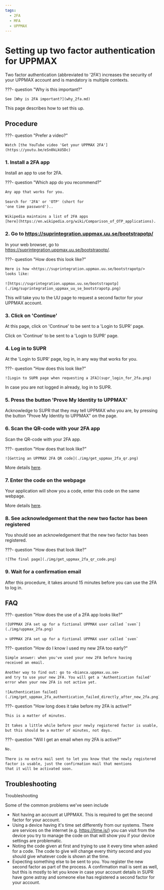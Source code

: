 ```yaml
---
tags:
  - 2FA
  - MFA
  - UPPMAX
---
```


# Setting up two factor authentication for UPPMAX

Two factor authentication (abbreviated to '2FA')
increases the security of your UPPMAX account
and is mandatory is multiple contexts.

???- question "Why is this important?"

    See [Why is 2FA important?](why_2fa.md)

This page describes how to set this up.

## Procedure

???- question "Prefer a video?"

    Watch [the YouTube video 'Get your UPPMAX 2FA'](https://youtu.be/eSn0kLkU5Dc)

### 1. Install a 2FA app

Install an app to use for 2FA.

???- question "Which app do you recommend?"

    Any app that works for you.

    Search for '2FA' or 'OTP' (short for
    'one time password')..

    Wikipedia maintains a list of 2FA apps
    [here](https://en.wikipedia.org/wiki/Comparison_of_OTP_applications).

### 2. Go to <https://suprintegration.uppmax.uu.se/bootstrapotp/>

In your web browser, go to <https://suprintegration.uppmax.uu.se/bootstrapotp/>.

???- question "How does this look like?"

    Here is how <https://suprintegration.uppmax.uu.se/bootstrapotp/>
    looks like:

    ![https://suprintegration.uppmax.uu.se/bootstrapotp](./img/suprintegration_uppmax_uu_se_bootstrapotp.png)

This will take you to the UU page to request a second factor for your UPPMAX account.

### 3. Click on 'Continue'

At this page, click on 'Continue' to be sent to a 'Login to SUPR' page.

Click on 'Continue' to be sent to a 'Login to SUPR' page.

### 4. Log in to SUPR

At the 'Login to SUPR' page, log in, in any way that works for you.

???- question "How does this look like?"

    ![Login to SUPR page when requesting a 2FA](supr_login_for_2fa.png)

In case you are not logged in already, log in to SUPR.

### 5. Press the button 'Prove My Identity to UPPMAX'

Acknowledge to SUPR that they may tell UPPMAX who you are,
by pressing the button "Prove My Identity to UPPMAX" on the page.

### 6. Scan the QR-code with your 2FA app

Scan the QR-code with your 2FA app.

???- question "How does that look like?"

    ![Getting an UPPMAX 2FA QR code](./img/get_uppmax_2fa_qr.png)

More details [here](get_uppmax_2fa_qr.md).

### 7. Enter the code on the webpage

Your application will show you a code, enter this code on the same webpage.

More details [here](get_uppmax_2fa_qr_code.md).

### 8. See acknowledgement that the new two factor has been registered

You should see an acknowledgement that the new two factor has been registered.

???- question "How does that look like?"

    ![The final page](./img/get_uppmax_2fa_qr_code.png)

### 9. Wait for a confirmation email

After this procedure, it takes around 15 minutes before you can use
the 2FA to log in.

## FAQ

???- question "How does the use of a 2FA app looks like?"

    ![UPPMAX 2FA set up for a fictional UPPMAX user called `sven`](./img/uppmax_2fa.png)

    > UPPMAX 2FA set up for a fictional UPPMAX user called `sven`

???- question "How do I know I used my new 2FA too early?"

    Simple answer: when you've used your new 2FA before having
    received an email.

    Another way to find out: go to <bianca.uppmax.uu.se>
    and try to use your new 2FA. You will get a 'Authentication failed'
    error when your new 2FA is not active yet.

    ![Authentication failed](./img/get_uppmax_2fa_authentication_failed_directly_after_new_2fa.png)

???- question "How long does it take before my 2FA is active?"

    This is a matter of minutes.

    It takes a little while before your newly registered factor is usable,
    but this should be a matter of minutes, not days.

???- question "Will I get an email when my 2FA is active?"

    No.

    There is no extra mail sent to let you know that the newly registered
    factor is usable, just the confirmation mail that mentions
    that it will be activated soon.


## Troubleshooting

Troubleshooting

Some of the common problems we've seen include

- Not having an account at UPPMAX. This is required to get the second factor for your account.
- Using a device having it's time set differently from our systems. There are services on the internet (e.g. <https://time.is/>) you can visit from the device you try to manage the code on that will show you if your device settings are problematic.
- Noting the code given at first and trying to use it every time when asked for a code. The code to give will change every thirty second and you should give whatever code is shown at the time.
- Expecting something else to be sent to you. You register the new second factor as part of the process. A confirmation mail is sent as well, but this is mostly to let you know in case your account details in SUPR have gone astray and someone else has registered a second factor for your account.
